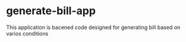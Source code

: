# generate-bill-app
This application is bacened code designed for generating bill based on varios conditions
